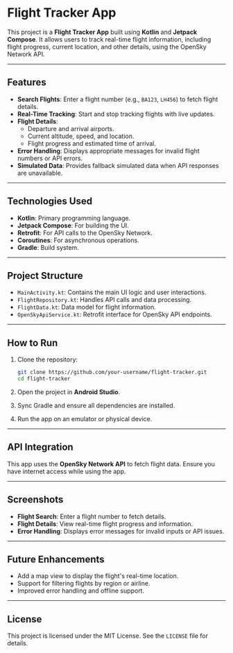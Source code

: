 # Flight Tracker App

This project is a **Flight Tracker App** built using **Kotlin** and **Jetpack Compose**. It allows users to track real-time flight information, including flight progress, current location, and other details, using the OpenSky Network API.

---

## Features

- **Search Flights**: Enter a flight number (e.g., `BA123`, `LH456`) to fetch flight details.
- **Real-Time Tracking**: Start and stop tracking flights with live updates.
- **Flight Details**:
  - Departure and arrival airports.
  - Current altitude, speed, and location.
  - Flight progress and estimated time of arrival.
- **Error Handling**: Displays appropriate messages for invalid flight numbers or API errors.
- **Simulated Data**: Provides fallback simulated data when API responses are unavailable.

---

## Technologies Used

- **Kotlin**: Primary programming language.
- **Jetpack Compose**: For building the UI.
- **Retrofit**: For API calls to the OpenSky Network.
- **Coroutines**: For asynchronous operations.
- **Gradle**: Build system.

---

## Project Structure

- `MainActivity.kt`: Contains the main UI logic and user interactions.
- `FlightRepository.kt`: Handles API calls and data processing.
- `FlightData.kt`: Data model for flight information.
- `OpenSkyApiService.kt`: Retrofit interface for OpenSky API endpoints.

---

## How to Run

1. Clone the repository:
   ```bash
   git clone https://github.com/your-username/flight-tracker.git
   cd flight-tracker
   ```

2. Open the project in **Android Studio**.

3. Sync Gradle and ensure all dependencies are installed.

4. Run the app on an emulator or physical device.

---

## API Integration

This app uses the **OpenSky Network API** to fetch flight data. Ensure you have internet access while using the app.

---

## Screenshots

- **Flight Search**: Enter a flight number to fetch details.
- **Flight Details**: View real-time flight progress and information.
- **Error Handling**: Displays error messages for invalid inputs or API issues.

---

## Future Enhancements

- Add a map view to display the flight's real-time location.
- Support for filtering flights by region or airline.
- Improved error handling and offline support.

---

## License

This project is licensed under the MIT License. See the `LICENSE` file for details.

